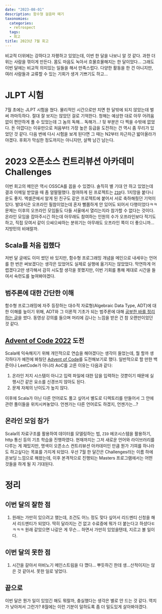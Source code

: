 ```yaml
---
date: "2023-08-01"
description: 함수형 걸음마 떼기
taxonomies:
  categories:
  - retrospect
  tags:
  - 회고
title: 2023년 7월 회고
---
```


비교적 더위에는 강하다고 자평하고 있었는데, 이번 한 달을 나보니 알 것 같다. 과한 더위는 사람을 꺾이게 만든다. 몸도 마음도 녹아서 흐물흐물해지는 한 달이었다... 그래도 이번 달에는 비교적 의미있는 일들을 해서 만족스럽다. 다양한 활동을 한 건 아니지만, 여러 사람들과 교류할 수 있는 기회가 생겨 기쁘기도 하고...
<!-- more -->

# JLPT 시험
7월 초에는 JLPT 시험을 쳤다. 물리적인 시간으로만 치면 한 달밖에 되지 않았는데 벌써 까마득하다. 절대 잘 보지는 않았던 걸로 기억한다. 청해는 예상한 대로 아무 어려움 없이 편안하게 풀 수 있었는데 그 놈의 독해... 독해가...! 뒷 부분은 다 찍을 수밖에 없었다. 돈 아깝다는 이유만으로 처음부터 가장 높은 등급을 도전하는 건 역시 좀 무리가 있었던 것 같다. 다음 번에 다시 시험을 보게 된다면 그 때는 N2부터 차근차근 밟아올라가야겠다. 후회가 막심한 정도까지는 아니지만, 살짝 남긴 남는다.

# 2023 오픈소스 컨트리뷰션 아카데미 Challenges
이번 회고의 메인은 역시 OSSCA를 꼽을 수 있겠다. 솔직히 별 기대 안 하고 있었는데 결과 이메일 받았을 때 좀 얼떨떨했다. 참여하게 된 프로젝트는 [`ZIO`](https://zio.dev/)다. 1지망을 붙다니 운도 좋지. 엑셀콘에서 알게 된 친구도 같은 프로젝트에 붙어서 서로 축하해줬던 기억이 있다. 발대식은 오프라인 필참이었는데 혼자 뻘쭘하게 안 있어도 되어서 다행이었다ㅋㅋ 문제는 이후의 오프라인 모임들도 다들 서울에서 열리는지라 참가할 수 없다는 것이다. 온라인 모임을 잡아주시긴 하는데 아무래도 참여하는 인원의 수가 오프라인보다 적기도 하고, 직접 모여서 같이 으쌰으쌰하는 분위기는 아무래도 오프라인 쪽이 더 좋으니까... 지방민의 비애랄까.

## Scala를 처음 접했다
저번 달 글에도 이미 썼던 바 있지만, 함수형 프로그래밍 개념을 메인으로 내세우는 언어를 한 번은 써보겠다는 생각은 있었어도 실제로 실행에 옮기지는 않았었다. 막연하게 어렵겠다고만 생각해서 감히 시도할 생각을 못했지만, 이번 기회를 통해 제대로 시간을 들여서 숙련도를 높여봐야겠다.

## 범주론에 대한 간단한 이해
함수형 프로그래밍에 자주 등장하는 대수적 자료형(Algebraic Data Type, ADT)에 대한 이해를 높이기 위해, ADT와 그 이론적 기초가 되는 범주론에 대해 [공부한 바를 정리하는 글](https://hatchery.pages.dev/algebraic-data-type/)을 썼다. 동영상 강의를 들으며 머리에 김나는 느낌을 받은 건 참 오랜만이었던 것 같다.

## [Advent of Code 2022](https://github.com/hatchling13/advent-of-code-2022) 도전
Scala에 익숙해지기 위해 개인적으로 연습을 해야겠다는 생각이 들었는데, 뭘 할까 생각하다가 예전에 봐뒀던 [Advent of Code](https://en.wikipedia.org/wiki/Advent_of_Code)를 도전해보기로 했다. 일반적으로 할 만한 백준이나 LeetCode가 아니라 AoC를 고른 이유는 다음과 같다:

1. 온라인 저지 시스템이 아니고 입력 파일에 대한 답을 입력하는 것뿐이기 때문에 실행시간 같은 요소를 신경쓰지 않아도 된다.
2. 문제 자체의 난이도가 높지 않다.

이후에 Scala가 아닌 다른 언어로도 풀고 싶어서 별도로 디렉토리를 만들어서 그 안에 관련 풀이들을 위치시켜놓았다. 언젠가는 다른 언어로도 하겠지, 언젠가는...?

## 온라인 모임 참가
Scala의 자료구조를 활용하여 데이터를 모델링하는 법, `ZIO` 에코시스템을 활용하기, http 통신 등의 기초 학습을 진행하였다. 현재까지는 그저 새로운 언어와 라이브러리를 다루는 게 재밌지만, 명색이 오픈소스 컨트리뷰션 아카데미인 만큼 뭔가 기여를 하나라도 하고싶다는 목표를 가지게 되었다. 우선 7월 한 달간은 Challenges라는 이름 하에 온보딩 느낌으로 해왔는데, 이후 본격적으로 진행되는 Masters 프로그램에서는 어떤 것들을 하게 될 지 기대된다.

# 정리

## 이번 달의 잘한 점

1. 원래는 가만히 있으려고 했는데, 조건도 어느 정도 맞다 싶어서 리드멘티 신청을 해서 리드멘티가 되었다. 딱히 달라지는 건 없고 수료증에 뭐가 더 붙는다고 하셨다ㅌㅋㅋㅋ 원래 같았으면 나같은 게 무슨... 하면서 가만히 있었을텐데, 지르고 볼 일이다.

## 이번 달의 못한 점

1. 시간을 갈아서 마비노기 메인스트림을 다 깼다... 뿌듯하긴 한데 생...산적이지는 않은 것 같아서. 못한 일로 넣었다.

## 끝으로
이번 달은 뭔가 일이 있었긴 해도 뭐랄까, 충실했다는 생각은 별로 안 드는 것 같다. 역치가 낮아져서 그런가? 8월에는 이런 기분이 덜하도록 좀 더 밀도있게 살아봐야겠다.